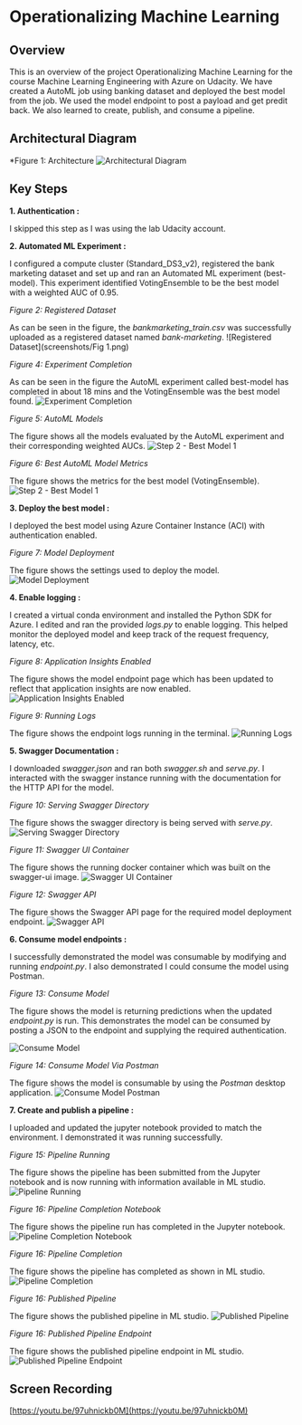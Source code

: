 # Operationalizing Machine Learning

## Overview
This is an overview of the project Operationalizing Machine Learning for the course Machine Learning Engineering with Azure on Udacity.
We have created a AutoML job using banking dataset and deployed the best model from the job. We used the model endpoint to post a payload and get predit back. We also learned 
to create, publish, and consume a pipeline.

## Architectural Diagram
*Figure 1: Architecture
![Architectural Diagram](screenshots/Architecture.png)

## Key Steps
**1. Authentication :** 

I skipped this step as I was using the lab Udacity account.

**2. Automated ML Experiment :** 

I configured a compute cluster (Standard_DS3_v2), registered the bank marketing dataset
and set up and ran an Automated ML experiment (best-model). This experiment identified VotingEnsemble to be the best 
model with a weighted AUC of 0.95. 

*Figure 2: Registered Dataset*

As can be seen in the figure, the *bankmarketing_train.csv* was successfully uploaded as a registered dataset named 
*bank-marketing*.
![Registered Dataset](screenshots/Fig 1.png)

*Figure 4: Experiment Completion*

As can be seen in the figure the AutoML experiment called best-model has completed in about 18 mins and the VotingEnsemble
was the best model found.
![Experiment Completion](images/Step2-ExperimentCompletion.png)

*Figure 5: AutoML Models*

The figure shows all the models evaluated by the AutoML experiment and their corresponding weighted AUCs.
![Step 2 - Best Model 1](images/Step2-BestModel1.png)

*Figure 6: Best AutoML Model Metrics*

The figure shows the metrics for the best model (VotingEnsemble). 
![Step 2 - Best Model 1](images/Step2-BestModel2.png)

**3. Deploy the best model :** 

I deployed the best model using Azure Container Instance (ACI) with authentication enabled. 

*Figure 7: Model Deployment*

The figure shows the settings used to deploy the model.
![Model Deployment](images/Step3-ModelDeployment.png)

**4. Enable logging :**

I created a virtual conda environment and installed the Python SDK for Azure.
I edited and ran the provided *logs.py* to enable logging. This helped monitor the deployed model and keep track of the
request frequency, latency, etc.

*Figure 8: Application Insights Enabled*

The figure shows the model endpoint page which has been updated to reflect that application insights are now enabled.
![Application Insights Enabled](images/Step4-ApplicationInsightsEnabled.png)

*Figure 9: Running Logs*

The figure shows the endpoint logs running in the terminal.
![Running Logs](images/Step4-RunningLogs.png)

**5. Swagger Documentation :**

I downloaded *swagger.json* and ran both *swagger.sh* and *serve.py*. I interacted
with the swagger instance running with the documentation for the HTTP API for the model.

*Figure 10: Serving Swagger Directory*

The figure shows the swagger directory is being served with *serve.py*.
![Serving Swagger Directory](images/Step5-Serve.png)

*Figure 11: Swagger UI Container*

The figure shows the running docker container which was built on the swagger-ui image.
![Swagger UI Container](images/Step5-SwaggerUIDockerContainer.png)

*Figure 12: Swagger API*

The figure shows the Swagger API page for the required model deployment endpoint.
![Swagger API](images/Step5-SwaggerAPI.png)

**6. Consume model endpoints :**

I successfully demonstrated the model was consumable by modifying and running *endpoint.py*. I also demonstrated I 
could consume the model using Postman.

*Figure 13: Consume Model*

The figure shows the model is returning predictions when the updated *endpoint.py* is run. This demonstrates the model can be 
consumed by posting a JSON to the endpoint and supplying the required authentication.

![Consume Model](images/Step6-ConsumeModel.png)

*Figure 14: Consume Model Via Postman*

The figure shows the model is consumable by using the *Postman* desktop application.
![Consume Model Postman](images/Step6-ConsumeModelPostman.png)

**7. Create and publish a pipeline :** 

I uploaded and updated the jupyter notebook provided to match the environment. I 
demonstrated it was running successfully.

*Figure 15: Pipeline Running*

The figure shows the pipeline has been submitted from the Jupyter notebook and is now running with information available in ML studio. 
![Pipeline Running](images/Step7-PipelineRunning.png)

*Figure 16: Pipeline Completion Notebook*

The figure shows the pipeline run has completed in the Jupyter notebook.
![Pipeline Completion Notebook](images/Step7-PipelineCompletion1.png)

*Figure 16: Pipeline Completion*

The figure shows the pipeline has completed as shown in ML studio.
![Pipeline Completion](images/Step7-PipelineCompletion2.png)

*Figure 16: Published Pipeline*

The figure shows the published pipeline in ML studio.
![Published Pipeline](images/Step7-PublishedPipeline.png)

*Figure 16: Published Pipeline Endpoint*

The figure shows the published pipeline endpoint in ML studio.
![Published Pipeline Endpoint](images/Step7-PublishedPipelineEndpoint.png)




## Screen Recording
[https://youtu.be/97uhnickb0M](https://youtu.be/97uhnickb0M)


